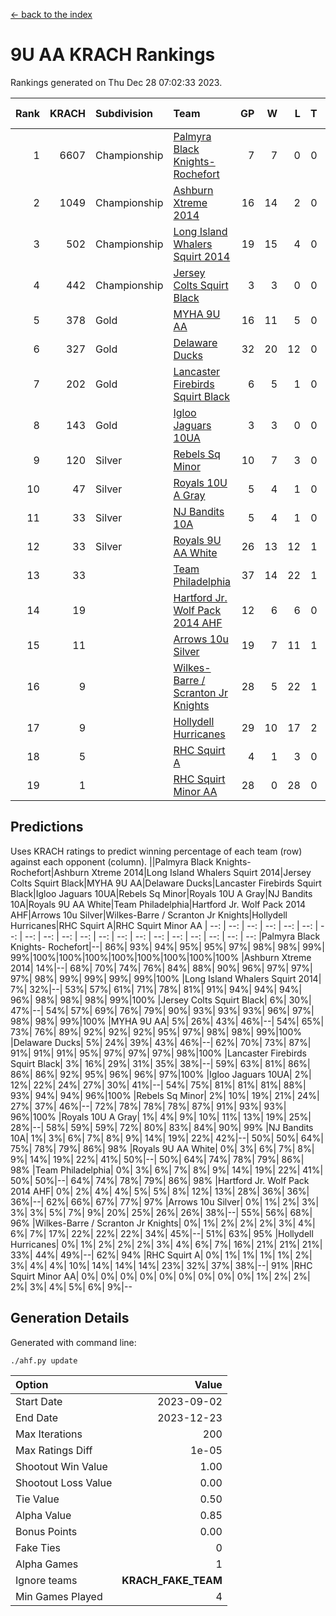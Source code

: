 [<- back to the index](readme.md)
# 9U AA KRACH Rankings
Rankings generated on Thu Dec 28 07:02:33 2023.

Rank|KRACH|Subdivision|Team|GP|W|L|T|OTW|OTL|SoS|Exp Wins|Win Diff
---:|---:|:---|:---|---:|---:|---:|---:|---:|---:|---:|---:|---:
1|6607|Championship|[Palmyra Black Knights- Rochefort](https://gamesheetstats.com/seasons/3659/teams/140260/schedule)|7|7|0|0|0|0|134|7.8|-0.0
2|1049|Championship|[Ashburn Xtreme 2014](https://gamesheetstats.com/seasons/3659/teams/140217/schedule)|16|14|2|0|0|0|177|14.9|0.0
3|502|Championship|[Long Island Whalers Squirt 2014](https://gamesheetstats.com/seasons/3659/teams/140221/schedule)|19|15|4|0|1|0|219|15.9|0.0
4|442|Championship|[Jersey Colts Squirt Black](https://gamesheetstats.com/seasons/3659/teams/140254/schedule)|3|3|0|0|0|0|18|3.9|0.0
5|378|Gold|[MYHA 9U AA](https://gamesheetstats.com/seasons/3659/teams/140222/schedule)|16|11|5|0|2|0|256|11.9|0.0
6|327|Gold|[Delaware Ducks](https://gamesheetstats.com/seasons/3659/teams/140218/schedule)|32|20|12|0|0|3|853|20.8|-0.0
7|202|Gold|[Lancaster Firebirds Squirt Black](https://gamesheetstats.com/seasons/3659/teams/140256/schedule)|6|5|1|0|0|0|64|5.9|0.0
8|143|Gold|[Igloo Jaguars 10UA](https://gamesheetstats.com/seasons/3659/teams/140253/schedule)|3|3|0|0|0|0|6|3.9|0.0
9|120|Silver|[Rebels Sq Minor](https://gamesheetstats.com/seasons/3659/teams/140223/schedule)|10|7|3|0|1|1|165|7.9|0.0
10|47|Silver|[Royals 10U A Gray](https://gamesheetstats.com/seasons/3659/teams/140262/schedule)|5|4|1|0|0|0|12|4.9|0.0
11|33|Silver|[NJ Bandits 10A](https://gamesheetstats.com/seasons/3659/teams/140259/schedule)|5|4|1|0|0|0|12|4.9|0.0
12|33|Silver|[Royals 9U AA White](https://gamesheetstats.com/seasons/3659/teams/140225/schedule)|26|13|12|1|0|0|153|14.4|0.0
13|33||[Team Philadelphia](https://gamesheetstats.com/seasons/3659/teams/140265/schedule)|37|14|22|1|2|1|564|15.4|0.0
14|19||[Hartford Jr. Wolf Pack 2014 AHF](https://gamesheetstats.com/seasons/3659/teams/140219/schedule)|12|6|6|0|0|0|125|6.9|0.0
15|11||[Arrows 10u Silver](https://gamesheetstats.com/seasons/3659/teams/140216/schedule)|19|7|11|1|1|0|127|8.4|0.0
16|9||[Wilkes-Barre / Scranton Jr Knights](https://gamesheetstats.com/seasons/3659/teams/140228/schedule)|28|5|22|1|0|1|625|6.4|0.0
17|9||[Hollydell Hurricanes](https://gamesheetstats.com/seasons/3659/teams/140220/schedule)|29|10|17|2|0|0|86|11.9|0.0
18|5||[RHC Squirt A](https://gamesheetstats.com/seasons/3659/teams/140261/schedule)|4|1|3|0|0|0|13|1.9|0.0
19|1||[RHC Squirt Minor AA](https://gamesheetstats.com/seasons/3659/teams/140224/schedule)|28|0|28|0|0|1|98|0.9|0.0

## Predictions
Uses KRACH ratings to predict winning percentage of each team (row) against each opponent (column).
||Palmyra Black Knights- Rochefort|Ashburn Xtreme 2014|Long Island Whalers Squirt 2014|Jersey Colts Squirt Black|MYHA 9U AA|Delaware Ducks|Lancaster Firebirds Squirt Black|Igloo Jaguars 10UA|Rebels Sq Minor|Royals 10U A Gray|NJ Bandits 10A|Royals 9U AA White|Team Philadelphia|Hartford Jr. Wolf Pack 2014 AHF|Arrows 10u Silver|Wilkes-Barre / Scranton Jr Knights|Hollydell Hurricanes|RHC Squirt A|RHC Squirt Minor AA
| --: | --: | --: | --: | --: | --: | --: | --: | --: | --: | --: | --: | --: | --: | --: | --: | --: | --: | --: | --: 
|Palmyra Black Knights- Rochefort|--| 86%| 93%| 94%| 95%| 95%| 97%| 98%| 98%| 99%| 99%|100%|100%|100%|100%|100%|100%|100%|100%
|Ashburn Xtreme 2014| 14%|--| 68%| 70%| 74%| 76%| 84%| 88%| 90%| 96%| 97%| 97%| 97%| 98%| 99%| 99%| 99%| 99%|100%
|Long Island Whalers Squirt 2014|  7%| 32%|--| 53%| 57%| 61%| 71%| 78%| 81%| 91%| 94%| 94%| 94%| 96%| 98%| 98%| 98%| 99%|100%
|Jersey Colts Squirt Black|  6%| 30%| 47%|--| 54%| 57%| 69%| 76%| 79%| 90%| 93%| 93%| 93%| 96%| 97%| 98%| 98%| 99%|100%
|MYHA 9U AA|  5%| 26%| 43%| 46%|--| 54%| 65%| 73%| 76%| 89%| 92%| 92%| 92%| 95%| 97%| 98%| 98%| 99%|100%
|Delaware Ducks|  5%| 24%| 39%| 43%| 46%|--| 62%| 70%| 73%| 87%| 91%| 91%| 91%| 95%| 97%| 97%| 97%| 98%|100%
|Lancaster Firebirds Squirt Black|  3%| 16%| 29%| 31%| 35%| 38%|--| 59%| 63%| 81%| 86%| 86%| 86%| 92%| 95%| 96%| 96%| 97%|100%
|Igloo Jaguars 10UA|  2%| 12%| 22%| 24%| 27%| 30%| 41%|--| 54%| 75%| 81%| 81%| 81%| 88%| 93%| 94%| 94%| 96%|100%
|Rebels Sq Minor|  2%| 10%| 19%| 21%| 24%| 27%| 37%| 46%|--| 72%| 78%| 78%| 78%| 87%| 91%| 93%| 93%| 96%|100%
|Royals 10U A Gray|  1%|  4%|  9%| 10%| 11%| 13%| 19%| 25%| 28%|--| 58%| 59%| 59%| 72%| 80%| 83%| 84%| 90%| 99%
|NJ Bandits 10A|  1%|  3%|  6%|  7%|  8%|  9%| 14%| 19%| 22%| 42%|--| 50%| 50%| 64%| 75%| 78%| 79%| 86%| 98%
|Royals 9U AA White|  0%|  3%|  6%|  7%|  8%|  9%| 14%| 19%| 22%| 41%| 50%|--| 50%| 64%| 74%| 78%| 79%| 86%| 98%
|Team Philadelphia|  0%|  3%|  6%|  7%|  8%|  9%| 14%| 19%| 22%| 41%| 50%| 50%|--| 64%| 74%| 78%| 79%| 86%| 98%
|Hartford Jr. Wolf Pack 2014 AHF|  0%|  2%|  4%|  4%|  5%|  5%|  8%| 12%| 13%| 28%| 36%| 36%| 36%|--| 62%| 66%| 67%| 77%| 97%
|Arrows 10u Silver|  0%|  1%|  2%|  3%|  3%|  3%|  5%|  7%|  9%| 20%| 25%| 26%| 26%| 38%|--| 55%| 56%| 68%| 96%
|Wilkes-Barre / Scranton Jr Knights|  0%|  1%|  2%|  2%|  2%|  3%|  4%|  6%|  7%| 17%| 22%| 22%| 22%| 34%| 45%|--| 51%| 63%| 95%
|Hollydell Hurricanes|  0%|  1%|  2%|  2%|  2%|  3%|  4%|  6%|  7%| 16%| 21%| 21%| 21%| 33%| 44%| 49%|--| 62%| 94%
|RHC Squirt A|  0%|  1%|  1%|  1%|  1%|  2%|  3%|  4%|  4%| 10%| 14%| 14%| 14%| 23%| 32%| 37%| 38%|--| 91%
|RHC Squirt Minor AA|  0%|  0%|  0%|  0%|  0%|  0%|  0%|  0%|  0%|  1%|  2%|  2%|  2%|  3%|  4%|  5%|  6%|  9%|--

## Generation Details

Generated with command line:
```
./ahf.py update
```

| Option | Value |
| :----- | ----: |
| Start Date | 2023-09-02 |
| End Date | 2023-12-23 |
| Max Iterations | 200 |
| Max Ratings Diff | 1e-05 |
| Shootout Win Value | 1.00 |
| Shootout Loss Value | 0.00 |
| Tie Value | 0.50 |
| Alpha Value | 0.85 |
| Bonus Points | 0.00 |
| Fake Ties | 0 |
| Alpha Games | 1 |
| Ignore teams | __KRACH_FAKE_TEAM__ |
| Min Games Played | 4 |

